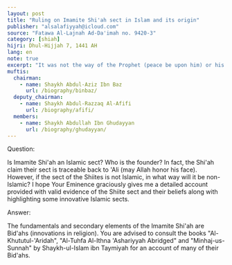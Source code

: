 ```yaml
---
layout: post
title: "Ruling on Imamite Shi'ah sect in Islam and its origin"
publisher: "alsalafiyyah@icloud.com"
source: "Fatawa Al-Lajnah Ad-Da'imah no. 9420-3"
category: [shiah]
hijri: Dhul-Hijjah 7, 1441 AH
lang: en
note: true
excerpt: "It was not the way of the Prophet (peace be upon him) or his the Rightly-Guided Caliphs (may Allah be pleased with them) to recite the Qur'an by the graves or celebrate the anniversaries of the dead."
muftis:
  chairman: 
    - name: Shaykh Abdul-Aziz Ibn Baz
      url: /biography/binbaz/
  deputy_chairman: 
    - name: Shaykh Abdul-Razzaq Al-Afifi
      url: /biography/afifi/ 
  members: 
    - name: Shaykh Abdullah Ibn Ghudayyan
      url: /biography/ghudayyan/
---
```


Question: 

Is Imamite Shi'ah an Islamic sect? Who is the founder? In fact, the Shi'ah claim their sect is traceable back to 'Ali (may Allah honor his face). However, if the sect of the Shiites is not Islamic, in what way will it be non-Islamic? I hope Your Eminence graciously gives me a detailed account provided with valid evidence of the Shiite sect and their beliefs along with highlighting some innovative Islamic sects.

Answer:

The fundamentals and secondary elements of the Imamite Shi'ah are Bid'ahs (innovations in religion). You are advised to consult the books "Al-Khututul-'Aridah", "Al-Tuhfa Al-Ithna 'Ashariyyah Abridged" and "Minhaj-us-Sunnah" by Shaykh-ul-Islam ibn Taymiyah for an account of many of their Bid'ahs.
